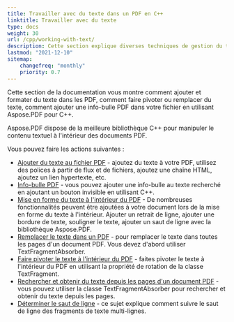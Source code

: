 ```yaml
---
title: Travailler avec du texte dans un PDF en C++
linktitle: Travailler avec du texte
type: docs
weight: 30
url: /cpp/working-with-text/
description: Cette section explique diverses techniques de gestion du texte. Apprenez à ajouter, remplacer, faire pivoter, rechercher du texte en utilisant Aspose.PDF et C++.
lastmod: "2021-12-10"
sitemap:
    changefreq: "monthly"
    priority: 0.7
---
```


Cette section de la documentation vous montre comment ajouter et formater du texte dans les PDF, comment faire pivoter ou remplacer du texte, comment ajouter une info-bulle PDF dans votre fichier en utilisant Aspose.PDF pour C++.

Aspose.PDF dispose de la meilleure bibliothèque C++ pour manipuler le contenu textuel à l'intérieur des documents PDF.

Vous pouvez faire les actions suivantes :

- [Ajouter du texte au fichier PDF](/pdf/cpp/add-text-to-pdf-file/) - ajoutez du texte à votre PDF, utilisez des polices à partir de flux et de fichiers, ajoutez une chaîne HTML, ajoutez un lien hypertexte, etc.
- [Info-bulle PDF](/pdf/cpp/pdf-tooltip/) - vous pouvez ajouter une info-bulle au texte recherché en ajoutant un bouton invisible en utilisant C++.
- [Mise en forme du texte à l'intérieur du PDF](/pdf/cpp/text-formatting-inside-pdf/) - De nombreuses fonctionnalités peuvent être ajoutées à votre document lors de la mise en forme du texte à l'intérieur. Ajouter un retrait de ligne, ajouter une bordure de texte, souligner le texte, ajouter un saut de ligne avec la bibliothèque Aspose.PDF.
- [Remplacer le texte dans un PDF](/pdf/cpp/replace-text-in-pdf/) - pour remplacer le texte dans toutes les pages d'un document PDF. Vous devez d'abord utiliser TextFragmentAbsorber.
- [Faire pivoter le texte à l'intérieur du PDF](/pdf/cpp/rotate-text-inside-pdf/) - faites pivoter le texte à l'intérieur du PDF en utilisant la propriété de rotation de la classe TextFragment.
- [Rechercher et obtenir du texte depuis les pages d'un document PDF](/pdf/cpp/search-and-get-text-from-pdf/) - vous pouvez utiliser la classe TextFragmentAbsorber pour rechercher et obtenir du texte depuis les pages.
- [Déterminer le saut de ligne](/pdf/cpp/determine-line-break/) - ce sujet explique comment suivre le saut de ligne des fragments de texte multi-lignes.